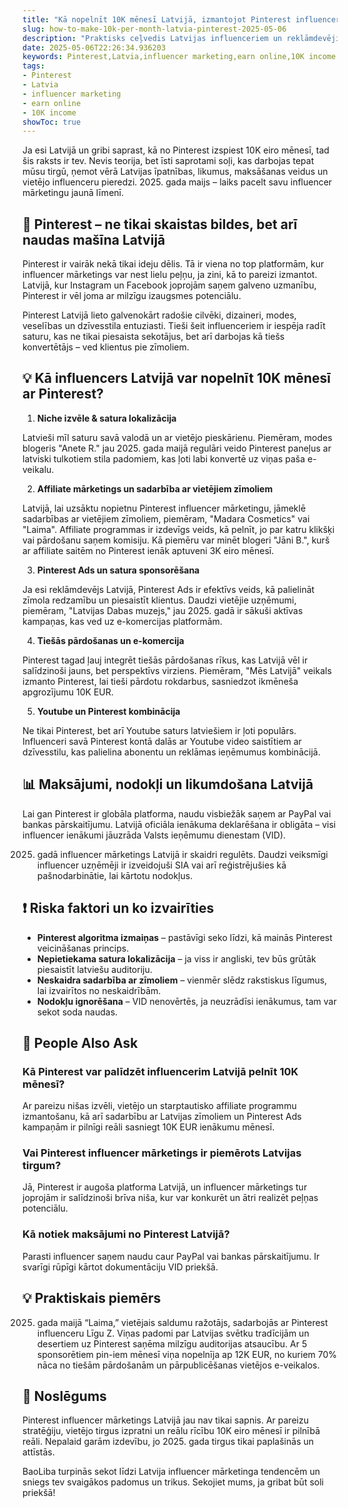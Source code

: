 ```yaml
---
title: "Kā nopelnīt 10K mēnesī Latvijā, izmantojot Pinterest influencer mārketingu"
slug: how-to-make-10k-per-month-latvia-pinterest-2025-05-06
description: "Praktisks ceļvedis Latvijas influenceriem un reklāmdevējiem, kā ar Pinterest palīdzību sasniegt 10K eiro mēneša ienākumus. Ieskats vietējā tirgū, stratēģijās un maksājumu risinājumos 2025. gadā."
date: 2025-05-06T22:26:34.936203
keywords: Pinterest,Latvia,influencer marketing,earn online,10K income
tags:
- Pinterest
- Latvia
- influencer marketing
- earn online
- 10K income
showToc: true
---
```


Ja esi Latvijā un gribi saprast, kā no Pinterest izspiest 10K eiro mēnesī, tad šis raksts ir tev. Nevis teorija, bet īsti saprotami soļi, kas darbojas tepat mūsu tirgū, ņemot vērā Latvijas īpatnības, likumus, maksāšanas veidus un vietējo influenceru pieredzi. 2025. gada maijs – laiks pacelt savu influencer mārketingu jaunā līmenī.

## 📢 Pinterest – ne tikai skaistas bildes, bet arī naudas mašīna Latvijā

Pinterest ir vairāk nekā tikai ideju dēlis. Tā ir viena no top platformām, kur influencer mārketings var nest lielu peļņu, ja zini, kā to pareizi izmantot. Latvijā, kur Instagram un Facebook joprojām saņem galveno uzmanību, Pinterest ir vēl joma ar milzīgu izaugsmes potenciālu.

Pinterest Latvijā lieto galvenokārt radošie cilvēki, dizaineri, modes, veselības un dzīvesstila entuziasti. Tieši šeit influenceriem ir iespēja radīt saturu, kas ne tikai piesaista sekotājus, bet arī darbojas kā tiešs konvertētājs – ved klientus pie zīmoliem.

## 💡 Kā influencers Latvijā var nopelnīt 10K mēnesī ar Pinterest?

1. **Niche izvēle & satura lokalizācija**

Latvieši mīl saturu savā valodā un ar vietējo pieskārienu. Piemēram, modes blogeris "Anete R." jau 2025. gada maijā regulāri veido Pinterest paneļus ar latviski tulkotiem stila padomiem, kas ļoti labi konvertē uz viņas paša e-veikalu.

2. **Affiliate mārketings un sadarbība ar vietējiem zīmoliem**

Latvijā, lai uzsāktu nopietnu Pinterest influencer mārketingu, jāmeklē sadarbības ar vietējiem zīmoliem, piemēram, "Madara Cosmetics" vai "Laima". Affiliate programmas ir izdevīgs veids, kā pelnīt, jo par katru klikšķi vai pārdošanu saņem komisiju. Kā piemēru var minēt blogeri "Jāni B.", kurš ar affiliate saitēm no Pinterest ienāk aptuveni 3K eiro mēnesī.

3. **Pinterest Ads un satura sponsorēšana**

Ja esi reklāmdevējs Latvijā, Pinterest Ads ir efektīvs veids, kā palielināt zīmola redzamību un piesaistīt klientus. Daudzi vietējie uzņēmumi, piemēram, "Latvijas Dabas muzejs," jau 2025. gadā ir sākuši aktīvas kampaņas, kas ved uz e-komercijas platformām.

4. **Tiešās pārdošanas un e-komercija**

Pinterest tagad ļauj integrēt tiešās pārdošanas rīkus, kas Latvijā vēl ir salīdzinoši jauns, bet perspektīvs virziens. Piemēram, "Mēs Latvijā" veikals izmanto Pinterest, lai tieši pārdotu rokdarbus, sasniedzot ikmēneša apgrozījumu 10K EUR.

5. **Youtube un Pinterest kombinācija**

Ne tikai Pinterest, bet arī Youtube saturs latviešiem ir ļoti populārs. Influenceri savā Pinterest kontā dalās ar Youtube video saistītiem ar dzīvesstilu, kas palielina abonentu un reklāmas ieņēmumus kombinācijā.

## 📊 Maksājumi, nodokļi un likumdošana Latvijā

Lai gan Pinterest ir globāla platforma, naudu visbiežāk saņem ar PayPal vai bankas pārskaitījumu. Latvijā oficiāla ienākuma deklarēšana ir obligāta – visi influencer ienākumi jāuzrāda Valsts ieņēmumu dienestam (VID).

2025. gadā influencer mārketings Latvijā ir skaidri regulēts. Daudzi veiksmīgi influencer uzņēmēji ir izveidojuši SIA vai arī reģistrējušies kā pašnodarbinātie, lai kārtotu nodokļus.

## ❗ Riska faktori un ko izvairīties

- **Pinterest algoritma izmaiņas** – pastāvīgi seko līdzi, kā mainās Pinterest veicināšanas princips.
- **Nepietiekama satura lokalizācija** – ja viss ir angliski, tev būs grūtāk piesaistīt latviešu auditoriju.
- **Neskaidra sadarbība ar zīmoliem** – vienmēr slēdz rakstiskus līgumus, lai izvairītos no neskaidrībām.
- **Nodokļu ignorēšana** – VID nenovērtēs, ja neuzrādīsi ienākumus, tam var sekot soda naudas.

## 📢 People Also Ask

### Kā Pinterest var palīdzēt influencerim Latvijā pelnīt 10K mēnesī?

Ar pareizu nišas izvēli, vietējo un starptautisko affiliate programmu izmantošanu, kā arī sadarbību ar Latvijas zīmoliem un Pinterest Ads kampaņām ir pilnīgi reāli sasniegt 10K EUR ienākumu mēnesī.

### Vai Pinterest influencer mārketings ir piemērots Latvijas tirgum?

Jā, Pinterest ir augoša platforma Latvijā, un influencer mārketings tur joprojām ir salīdzinoši brīva niša, kur var konkurēt un ātri realizēt peļņas potenciālu.

### Kā notiek maksājumi no Pinterest Latvijā?

Parasti influencer saņem naudu caur PayPal vai bankas pārskaitījumu. Ir svarīgi rūpīgi kārtot dokumentāciju VID priekšā.

## 💡 Praktiskais piemērs

2025. gada maijā “Laima,” vietējais saldumu ražotājs, sadarbojās ar Pinterest influenceru Līgu Z. Viņas padomi par Latvijas svētku tradīcijām un desertiem uz Pinterest saņēma milzīgu auditorijas atsaucību. Ar 5 sponsorētiem pin-iem mēnesī viņa nopelnīja ap 12K EUR, no kuriem 70% nāca no tiešām pārdošanām un pārpublicēšanas vietējos e-veikalos.

## 📢 Noslēgums

Pinterest influencer mārketings Latvijā jau nav tikai sapnis. Ar pareizu stratēģiju, vietējo tirgus izpratni un reālu rīcību 10K eiro mēnesī ir pilnībā reāli. Nepalaid garām izdevību, jo 2025. gada tirgus tikai paplašinās un attīstās.

BaoLiba turpinās sekot līdzi Latvija influencer mārketinga tendencēm un sniegs tev svaigākos padomus un trikus. Sekojiet mums, ja gribat būt soli priekšā!